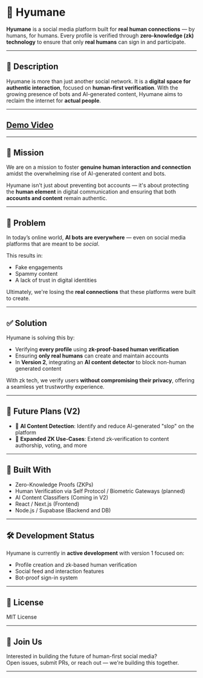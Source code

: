 # 🤝 Hyumane

**Hyumane** is a social media platform built for **real human connections** — by humans, for humans. Every profile is verified through **zero-knowledge (zk) technology** to ensure that only **real humans** can sign in and participate.

---

## 📌 Description

Hyumane is more than just another social network. It is a **digital space for authentic interaction**, focused on **human-first verification**. With the growing presence of bots and AI-generated content, Hyumane aims to reclaim the internet for **actual people**.

---

## [Demo Video](https://www.loom.com/share/5fe78b179c8a48a69db4a1d025792261)

---

## 🎯 Mission

We are on a mission to foster **genuine human interaction and connection** amidst the overwhelming rise of AI-generated content and bots.

Hyumane isn't just about preventing bot accounts — it's about protecting the **human element** in digital communication and ensuring that both **accounts and content** remain authentic.

---

## 🚨 Problem

In today’s online world, **AI bots are everywhere** — even on social media platforms that are meant to be *social*. 

This results in:
- Fake engagements
- Spammy content
- A lack of trust in digital identities

Ultimately, we're losing the **real connections** that these platforms were built to create.

---

## ✅ Solution

Hyumane is solving this by:
- Verifying **every profile** using **zk-proof-based human verification**
- Ensuring **only real humans** can create and maintain accounts
- In **Version 2**, integrating an **AI content detector** to block non-human generated content

With zk tech, we verify users **without compromising their privacy**, offering a seamless yet trustworthy experience.

---

## 🔮 Future Plans (V2)

- 🧠 **AI Content Detection**: Identify and reduce AI-generated "slop" on the platform
- 🔐 **Expanded ZK Use-Cases**: Extend zk-verification to content authorship, voting, and more

---

## 🧬 Built With

- Zero-Knowledge Proofs (ZKPs)
- Human Verification via Self Protocol / Biometric Gateways (planned)
- AI Content Classifiers (Coming in V2)
- React / Next.js (Frontend)
- Node.js / Supabase (Backend and DB)

---

## 🛠️ Development Status

Hyumane is currently in **active development** with version 1 focused on:
- Profile creation and zk-based human verification
- Social feed and interaction features
- Bot-proof sign-in system

---

## 📄 License

MIT License

---

## 🤝 Join Us

Interested in building the future of human-first social media?  
Open issues, submit PRs, or reach out — we're building this together.

---
